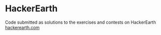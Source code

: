 # HackerEarth
Code submitted as solutions to the exercises and contests on HackerEarth [hackerearth.com](https://www.hackerearth.com/)
